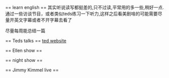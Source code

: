 == learn english ==
其实听说读写都挺差的,只不过读,平常用的多一些,稍好一点.
通过一些访谈节目，或者类似teds练习一下听力,这样之后看美剧啥的可能需要尽量开英文字幕或者不开字幕去看了

尽量每周能总结一篇

== Teds talks ==
[ted website](http://TED.com)

== Ellen show ==

== night show ==

== Jimmy Kimmel live ==
